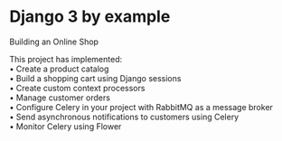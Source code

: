 # Django 3 by example
Building an Online Shop

This project has implemented:   
• Create a product catalog  
• Build a shopping cart using Django sessions   
• Create custom context processors  
• Manage customer orders    
• Configure Celery in your project with RabbitMQ as a message broker    
• Send asynchronous notifications to customers using Celery     
• Monitor Celery using Flower   

